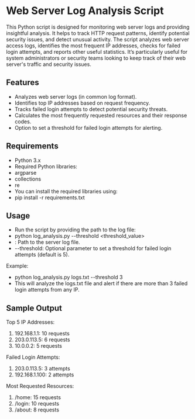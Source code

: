 # Web Server Log Analysis Script
This Python script is designed for monitoring web server logs and providing insightful analysis. It helps to track HTTP request patterns, identify potential security issues, and detect unusual activity. The script analyzes web server access logs, identifies the most frequent IP addresses, checks for failed login attempts, and reports other useful statistics. It’s particularly useful for system administrators or security teams looking to keep track of their web server's traffic and security issues.

## Features
- Analyzes web server logs (in common log format).
- Identifies top IP addresses based on request frequency.
- Tracks failed login attempts to detect potential security threats.
- Calculates the most frequently requested resources and their response codes.
- Option to set a threshold for failed login attempts for alerting.

## Requirements
- Python 3.x
- Required Python libraries:
- argparse
- collections
- re
- You can install the required libraries using:
- pip install -r requirements.txt

## Usage
- Run the script by providing the path to the log file:
- python log_analysis.py <logfile> --threshold <threshold_value>
- <logfile>: Path to the server log file.
- --threshold: Optional parameter to set a threshold for failed login attempts (default is 5).

Example:
- python log_analysis.py logs.txt --threshold 3
- This will analyze the logs.txt file and alert if there are more than 3 failed login attempts from any IP.

## Sample Output

Top 5 IP Addresses:
1. 192.168.1.1: 10 requests
2. 203.0.113.5: 6 requests
3. 10.0.0.2: 5 requests

Failed Login Attempts:
1. 203.0.113.5: 3 attempts
2. 192.168.1.100: 2 attempts

Most Requested Resources:
1. /home: 15 requests
2. /login: 10 requests
3. /about: 8 requests

